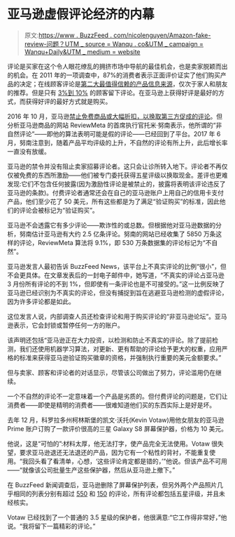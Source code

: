# 亚马逊虚假评论经济的内幕

> 原文:[https://www . BuzzFeed . com/nicolenguyen/Amazon-fake-review-问题？UTM _ source = Wanqu . co&UTM _ campaign = Wanqu+Daily&UTM _ medium = website](https://www.buzzfeed.com/nicolenguyen/amazon-fake-review-problem?utm_source=wanqu.co&utm_campaign=Wanqu+Daily&utm_medium=website)

评论是买家在这个令人眼花缭乱的拥挤市场中导航的最佳机会，也是卖家脱颖而出的机会。在 2011 年的一项调查中，87%的消费者表示正面评价证实了他们购买产品的决定；在线顾客评论是[第二大最值得信赖的产品信息来源](http://www.nielsen.com/us/en/insights/news/2012/consumer-trust-in-online-social-and-mobile-advertising-grows.html)，仅次于家人和朋友的推荐。但是只有 [3%到 10%](https://www.powerreviews.com/wp-content/uploads/2016/04/PowerofReviews_2016.pdf) 的顾客留下评论。在亚马逊上获得好评是最好的方式，而获得好评的最好方式就是购买。

2016 年 10 月，亚马逊[禁止免费商品或大幅折扣，以换取第三方促成的评论](https://blog.aboutamazon.com/innovation/update-on-customer-reviews)。但分析亚马逊商品的网站 ReviewMeta 的首席执行官托米·努南表示，他所谓的“非自然评论”——即他的算法表明可能是假的评论——已经回到了平台。2017 年 6 月，努南注意到，随着产品平均评级的上升，不自然的评论有所上升，此后增长率一直没有放缓。

亚马逊的禁令并没有阻止卖家招募评论者。这只会让诊所转入地下。评论者不再仅仅被免费的东西所激励——他们被专门委托获得五星评级以换取现金。差评也更难发现:它们不包含任何披露(因为激励性评论是被禁止的，披露将表明该评论违反了亚马逊的条款)。付费评论者通常还会在自己的亚马逊账户上用自己的信用卡支付产品，他们至少花了 50 美元，所有这些都是为了满足“验证购买”的标准，因此他们的评论会被标记为“验证购买”。

亚马逊不会透露它有多少评论——欺诈性的或总数。但根据他对亚马逊数据的分析，努南估计亚马逊有大约 2.5 亿条评论。努南的网站已经收集了 5850 万条这样的评论，ReviewMeta 算法将 9.1%，即 530 万条数据集的评论标记为“不自然”。

亚马逊发言人最初告诉 BuzzFeed News，该平台上不真实评论的比例“很小”，但不会更具体。在文章发表后的一封电子邮件中，她写道，“不真实的评论占亚马逊 3 月份所有评论的不到 1%，但即使有一条评论也是不可接受的。”这一比例反映了亚马逊已经识别为不真实的评论，但没有捕捉到旨在逃避亚马逊检测的虚假评论，因为许多评论都是如此。

这位发言人说，内部调查人员还检查评论和用于购买评论的“非亚马逊论坛”。亚马逊表示，它会封锁或暂停任何一方的账户。

该声明还包括“亚马逊正在大力投资，以检测和防止不真实的评论。除了提前检测，我们还使用机器学习算法，对更新、更有帮助的评论给予更大的权重，应用严格的标准来获得亚马逊验证购买徽章的资格，并强制执行重要的美元金额要求。”

但与卖家、顾客和评论者的对话显示，尽管该公司做出了努力，评论滥用仍在继续。

一个不自然的评论不一定意味着一个产品是劣质的。但付费评论的问题是，它们让消费者——即使是精明的消费者——很难知道他们买的东西实际上是好是坏。

去年 12 月，科罗拉多州柯林斯堡的凯文·沃托(Kevin Votaw)用他女朋友的亚马逊 Prime 账户订购了一款评价很高的三星 Galaxy S8 屏幕保护器，价格为 10 美元。

他说，这是“可怕的”:材料太厚，他无法打字，使产品完全无法使用。Votaw 很失望，要求亚马逊退还无法退还的产品，因为它有一个粘性的背衬，不能重复使用。“我回头看了看清单，心想，‘这些评论肯定都是错的，’”他说。但该产品不可用——“就像该公司批量生产这些保护器，然后从亚马逊上撤下。”

在 BuzzFeed 新闻调查后，亚马逊删除了屏幕保护列表，但另外两个产品照片几乎相同的列表分别有超过 [550](https://amzn.to/2jJgJry) 和 [150](https://amzn.to/2KNkgBy) 的评论，所有评论都包括五星评级，并且未经核实。

Votaw 已经找到了一个普通的 3.5 星级的保护者，他很满意:“它工作得非常好，”他说。“我将留下一篇精彩的评论。”